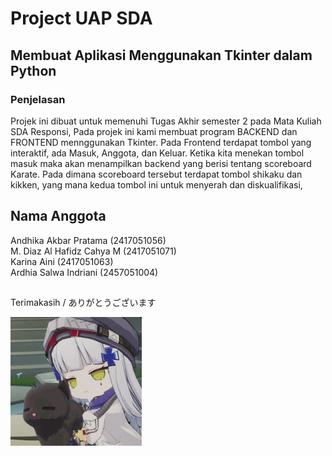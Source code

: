 # Project UAP SDA
## Membuat Aplikasi Menggunakan Tkinter dalam Python
### Penjelasan
Projek ini dibuat untuk memenuhi Tugas Akhir semester 2 pada Mata Kuliah SDA Responsi, Pada projek ini kami membuat program BACKEND dan FRONTEND mennggunakan Tkinter. Pada Frontend terdapat tombol yang interaktif, ada Masuk, Anggota, dan Keluar. 
Ketika kita menekan tombol masuk maka akan menampilkan backend yang berisi tentang scoreboard Karate. Pada dimana scoreboard tersebut terdapat tombol shikaku dan kikken, yang mana kedua tombol ini untuk menyerah dan diskualifikasi,
## Nama Anggota
Andhika Akbar Pratama                 (2417051056)
<br/> M. Diaz Al Hafidz Cahya M       (2417051071)
<br/> Karina Aini                     (2417051063)
<br/> Ardhia Salwa Indriani           (2457051004)
##
Terimakasih / ありがとうございます

![](https://github.com/Quekar/Gif-placeholder/blob/main/cat_gun.gif)
